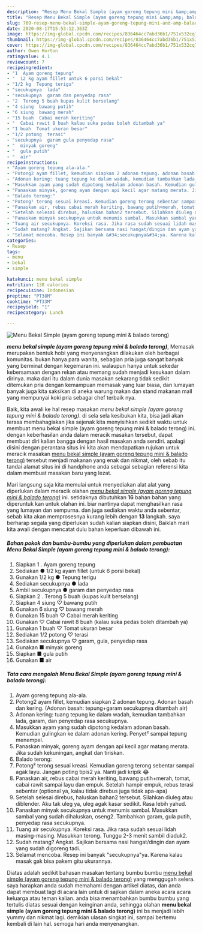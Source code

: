 ```yaml
---
description: "Resep Menu Bekal Simple (ayam goreng tepung mini &amp;amp; balado terong), Bisa Manjain Lidah"
title: "Resep Menu Bekal Simple (ayam goreng tepung mini &amp;amp; balado terong), Bisa Manjain Lidah"
slug: 769-resep-menu-bekal-simple-ayam-goreng-tepung-mini-and-amp-balado-terong-bisa-manjain-lidah
date: 2020-08-17T15:53:12.363Z
image: https://img-global.cpcdn.com/recipes/836464cc7abd36b1/751x532cq70/menu-bekal-simple-ayam-goreng-tepung-mini-balado-terong-foto-resep-utama.jpg
thumbnail: https://img-global.cpcdn.com/recipes/836464cc7abd36b1/751x532cq70/menu-bekal-simple-ayam-goreng-tepung-mini-balado-terong-foto-resep-utama.jpg
cover: https://img-global.cpcdn.com/recipes/836464cc7abd36b1/751x532cq70/menu-bekal-simple-ayam-goreng-tepung-mini-balado-terong-foto-resep-utama.jpg
author: Owen Horton
ratingvalue: 4.1
reviewcount: 7
recipeingredient:
- "1  Ayam goreng tepung"
- "  12 kg ayam fillet untuk 6 porsi bekal"
- "1/2 kg  Tepung terigu"
- "secukupnya  lada"
- "secukupnya  garam dan penyedap rasa"
- "2  Terong 5 buah kupas kulit berselang"
- "4 siung  bawang putih"
- "6 siung  bawang merah"
- "15 buah  Cabai merah keriting"
- "  Cabai rawit 8 buah kalau suka pedas boleh ditambah ya"
- "1 buah  Tomat ukuran besar"
- "1/2 potong  terasi"
- "secukupnya  garam gula penyedap rasa"
- "  minyak goreng"
- "  gula putih"
- "  air"
recipeinstructions:
- "Ayam goreng tepung ala-ala."
- "Potong2 ayam fillet, kemudian siapkan 2 adonan tepung. Adonan basah dan kering. (Adonan basah: tepung+garam secukupnya ditambah air)"
- "Adonan kering: tuang tepung ke dalam wadah, kemudian tambahkan lada, garam, dan penyedap rasa secukupnya."
- "Masukkan ayam yang sudah dipotong kedalam adonan basah. Kemudian gulingkan ke dalam adonan kering. Penyet² sampai tepung menempel."
- "Panaskan minyak, goreng ayam dengan api kecil agar matang merata. Jika sudah kekuningan, angkat dan tiriskan."
- "Balado terong:"
- "Potong² terong sesuai kreasi. Kemudian goreng terong sebentar sampai agak layu. Jangan poting tipis2 ya. Nanti jadi kripik 😂"
- "Panaskan air, rebus cabai merah keriting, bawang putih+merah, tomat, cabai rawit sampai layu dan empuk. Setelah hampir empuk, rebus terasi sebentar (optional ya, kalau tidak direbus juga tidak apa-apa)"
- "Setelah selesai direbus, haluskan bahan2 tersebut. Silahkan diuleg atau diblender. Aku tak uleg ya, uleg agak kasar sedikit. Rasa lebih yahud."
- "Panaskan minyak secukupnya untuk menumis sambal. Masukkan sambal yang sudah dihaluskan, oseng2. Tambahkan garam, gula putih, penyedap rasa secukupnya."
- "Tuang air secukupnya. Koreksi rasa. Jika rasa sudah sesuai lidah masing-masing. Masukkan terong. Tunggu 2-3 menit sambil diaduk2."
- "Sudah matang? Angkat. Sajikan bersama nasi hangat/dingin dan ayam yang sudah digoreng tadi."
- "Selamat mencoba. Resep ini banyak &#34;secukupnya&#34;ya. Karena kalau masak gak bisa pakem gitu ukurannya."
categories:
- Resep
tags:
- menu
- bekal
- simple

katakunci: menu bekal simple 
nutrition: 138 calories
recipecuisine: Indonesian
preptime: "PT38M"
cooktime: "PT33M"
recipeyield: "1"
recipecategory: Lunch

---
```



![Menu Bekal Simple (ayam goreng tepung mini &amp; balado terong)](https://img-global.cpcdn.com/recipes/836464cc7abd36b1/751x532cq70/menu-bekal-simple-ayam-goreng-tepung-mini-balado-terong-foto-resep-utama.jpg)

<b><i>menu bekal simple (ayam goreng tepung mini &amp; balado terong)</i></b>, Memasak merupakan bentuk hobi yang menyenangkan dilakukan oleh berbagai komunitas. bukan hanya para wanita, sebagian pria juga sangat banyak yang berminat dengan kegemaran ini. walaupun hanya untuk sekedar kebersamaan dengan rekan atau memang sudah menjadi kesukaan dalam dirinya. maka dari itu dalam dunia masakan sekarang tidak sedikit ditemukan pria dengan kemampuan memasak yang luar biasa, dan lumayan banyak juga kita saksikan di aneka warung makan dan stand makanan mall yang mempunyai koki pria sebagai chef terbaik nya.

Baik, kita awali ke hal resep masakan <i>menu bekal simple (ayam goreng tepung mini &amp; balado terong)</i>. di sela sela kesibukan kita, bisa jadi akan terasa membahagiakan jika sejenak kita menyisihkan sedikit waktu untuk membuat menu bekal simple (ayam goreng tepung mini &amp; balado terong) ini. dengan keberhasilan anda dalam meracik masakan tersebut, dapat membuat diri kalian bangga dengan hasil masakan anda sendiri. apalagi disini dengan perantara situs ini kita akan mendapatkan rujukan untuk meracik masakan <u>menu bekal simple (ayam goreng tepung mini &amp; balado terong)</u> tersebut menjadi makanan yang enak dan nikmat, oleh sebab itu tandai alamat situs ini di handphone anda sebagai sebagian referensi kita dalam membuat masakan baru yang lezat.




Mari langsung saja kita memulai untuk menyediakan alat alat yang diperlukan dalam meracik olahan <u><i>menu bekal simple (ayam goreng tepung mini &amp; balado terong)</i></u> ini. setidaknya dibutuhkan <b>16</b> bahan bahan yang diperuntuk kan untuk olahan ini. biar nantinya dapat menghasilkan rasa yang lumayan dan sempurna. dan juga sediakan waktu anda sebentar, sebab kita akan memprosesnya kurang lebih dengan <b>13</b> langkah. saya berharap segala yang diperlukan sudah kalian siapkan disini, Baiklah mari kita awali dengan mencatat dulu bahan keperluan dibawah ini.

<!--inarticleads1-->

##### Bahan pokok dan bumbu-bumbu yang diperlukan dalam pembuatan Menu Bekal Simple (ayam goreng tepung mini &amp; balado terong):

1. Siapkan 1 . Ayam goreng tepung
1. Sediakan  ● 1/2 kg ayam fillet (untuk 6 porsi bekal)
1. Gunakan 1/2 kg ● Tepung terigu
1. Sediakan secukupnya ● lada
1. Ambil secukupnya ● garam dan penyedap rasa
1. Siapkan 2 . Terong 5 buah (kupas kulit berselang)
1. Siapkan 4 siung ♡ bawang putih
1. Gunakan 6 siung ♡ bawang merah
1. Gunakan 15 buah ♡ Cabai merah keriting
1. Gunakan  ♡ Cabai rawit 8 buah (kalau suka pedas boleh ditambah ya)
1. Gunakan 1 buah ♡ Tomat ukuran besar
1. Sediakan 1/2 potong ♡ terasi
1. Sediakan secukupnya ♡ garam, gula, penyedap rasa
1. Gunakan  ■ minyak goreng
1. Siapkan  ■ gula putih
1. Gunakan  ■ air




<!--inarticleads2-->

##### Tata cara mengolah Menu Bekal Simple (ayam goreng tepung mini &amp; balado terong):

1. Ayam goreng tepung ala-ala.
1. Potong2 ayam fillet, kemudian siapkan 2 adonan tepung. Adonan basah dan kering. (Adonan basah: tepung+garam secukupnya ditambah air)
1. Adonan kering: tuang tepung ke dalam wadah, kemudian tambahkan lada, garam, dan penyedap rasa secukupnya.
1. Masukkan ayam yang sudah dipotong kedalam adonan basah. Kemudian gulingkan ke dalam adonan kering. Penyet² sampai tepung menempel.
1. Panaskan minyak, goreng ayam dengan api kecil agar matang merata. Jika sudah kekuningan, angkat dan tiriskan.
1. Balado terong:
1. Potong² terong sesuai kreasi. Kemudian goreng terong sebentar sampai agak layu. Jangan poting tipis2 ya. Nanti jadi kripik 😂
1. Panaskan air, rebus cabai merah keriting, bawang putih+merah, tomat, cabai rawit sampai layu dan empuk. Setelah hampir empuk, rebus terasi sebentar (optional ya, kalau tidak direbus juga tidak apa-apa)
1. Setelah selesai direbus, haluskan bahan2 tersebut. Silahkan diuleg atau diblender. Aku tak uleg ya, uleg agak kasar sedikit. Rasa lebih yahud.
1. Panaskan minyak secukupnya untuk menumis sambal. Masukkan sambal yang sudah dihaluskan, oseng2. Tambahkan garam, gula putih, penyedap rasa secukupnya.
1. Tuang air secukupnya. Koreksi rasa. Jika rasa sudah sesuai lidah masing-masing. Masukkan terong. Tunggu 2-3 menit sambil diaduk2.
1. Sudah matang? Angkat. Sajikan bersama nasi hangat/dingin dan ayam yang sudah digoreng tadi.
1. Selamat mencoba. Resep ini banyak &#34;secukupnya&#34;ya. Karena kalau masak gak bisa pakem gitu ukurannya.




Diatas adalah sedikit bahasan masakan tentang bumbu bumbu <u>menu bekal simple (ayam goreng tepung mini &amp; balado terong)</u> yang menggugah selera. saya harapkan anda sudah memahami dengan artikel diatas, dan anda dapat membuat lagi di acara lain untuk di sajikan dalam aneka acara acara keluarga atau teman kalian. anda bisa menambahkan bumbu bumbu yang tertulis diatas sesuai dengan keinginan anda, sehingga olahan <b>menu bekal simple (ayam goreng tepung mini &amp; balado terong)</b> ini bs menjadi lebih yummy dan nikmat lagi. demikian ulasan singkat ini, sampai bertemu kembali di lain hal. semoga hari anda menyenangkan.
